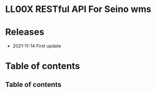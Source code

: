 # LL00X RESTful API For Seino wms
# Releases
* 2021-11-14 First update
# Table of contents
## Table of contents

